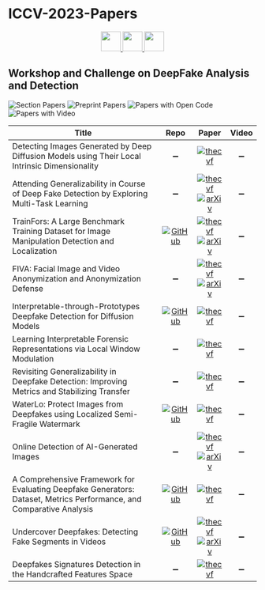 # ICCV-2023-Papers

<div align="center">
    <a href="https://github.com/DmitryRyumin/ICCV-2023-Papers/blob/main/sections/w-what-is-next-in-multimodal-foundation-models.md">
        <img src="https://cdn.jsdelivr.net/gh/DmitryRyumin/NewEraAI-Papers@main/images/left.svg" width="40" alt="" />
    </a>
    <a href="https://github.com/DmitryRyumin/ICCV-2023-Papers/">
        <img src="https://cdn.jsdelivr.net/gh/DmitryRyumin/NewEraAI-Papers@main/images/home.svg" width="40" alt="" />
    </a>
    <a href="https://github.com/DmitryRyumin/ICCV-2023-Papers/blob/main/sections/w-on-cv-in-plant-phenotyping-and-agriculture.md">
        <img src="https://cdn.jsdelivr.net/gh/DmitryRyumin/NewEraAI-Papers@main/images/right.svg" width="40" alt="" />
    </a>
</div>

## Workshop and Challenge on DeepFake Analysis and Detection

![Section Papers](https://img.shields.io/badge/Section%20Papers-soon-42BA16) ![Preprint Papers](https://img.shields.io/badge/Preprint%20Papers-soon-b31b1b) ![Papers with Open Code](https://img.shields.io/badge/Papers%20with%20Open%20Code-soon-1D7FBF) ![Papers with Video](https://img.shields.io/badge/Papers%20with%20Video-soon-FF0000)

| **Title** | **Repo** | **Paper** | **Video** |
|-----------|:--------:|:---------:|:---------:|
| Detecting Images Generated by Deep Diffusion Models using Their Local Intrinsic Dimensionality | :heavy_minus_sign: | [![thecvf](https://img.shields.io/badge/pdf-thecvf-7395C5.svg)](https://openaccess.thecvf.com/content/ICCV2023W/DFAD/papers/Lorenz_Detecting_Images_Generated_by_Deep_Diffusion_Models_Using_Their_Local_ICCVW_2023_paper.pdf) | :heavy_minus_sign: |
| Attending Generalizability in Course of Deep Fake Detection by Exploring Multi-Task Learning | :heavy_minus_sign: | [![thecvf](https://img.shields.io/badge/pdf-thecvf-7395C5.svg)](https://openaccess.thecvf.com/content/ICCV2023W/DFAD/papers/Balaji_Attending_Generalizability_in_Course_of_Deep_Fake_Detection_by_Exploring_ICCVW_2023_paper.pdf) <br /> [![arXiv](https://img.shields.io/badge/arXiv-2308.13503-b31b1b.svg)](https://arxiv.org/abs/2308.13503) | :heavy_minus_sign: |
| TrainFors: A Large Benchmark Training Dataset for Image Manipulation Detection and Localization | [![GitHub](https://img.shields.io/github/stars/vimal-isi-edu/TrainFors)](https://github.com/vimal-isi-edu/TrainFors) | [![thecvf](https://img.shields.io/badge/pdf-thecvf-7395C5.svg)](https://openaccess.thecvf.com/content/ICCV2023W/DFAD/papers/Nandi_TrainFors_A_Large_Benchmark_Training_Dataset_for_Image_Manipulation_Detection_ICCVW_2023_paper.pdf) <br /> [![arXiv](https://img.shields.io/badge/arXiv-2308.05264-b31b1b.svg)](https://arxiv.org/abs/2308.05264) | :heavy_minus_sign: |
| FIVA: Facial Image and Video Anonymization and Anonymization Defense | :heavy_minus_sign: | [![thecvf](https://img.shields.io/badge/pdf-thecvf-7395C5.svg)](https://openaccess.thecvf.com/content/ICCV2023W/DFAD/papers/Rosberg_FIVA_Facial_Image_and_Video_Anonymization_and_Anonymization_Defense_ICCVW_2023_paper.pdf) <br /> [![arXiv](https://img.shields.io/badge/arXiv-2309.04228-b31b1b.svg)](https://arxiv.org/abs/2309.04228) | :heavy_minus_sign: |
| Interpretable-through-Prototypes Deepfake Detection for Diffusion Models | [![GitHub](https://img.shields.io/github/stars/lira-centre/DeepfakeDetection)](https://github.com/lira-centre/DeepfakeDetection) | [![thecvf](https://img.shields.io/badge/pdf-thecvf-7395C5.svg)](https://openaccess.thecvf.com/content/ICCV2023W/DFAD/papers/Aghasanli_Interpretable-Through-Prototypes_Deepfake_Detection_for_Diffusion_Models_ICCVW_2023_paper.pdf) | :heavy_minus_sign: |
| Learning Interpretable Forensic Representations via Local Window Modulation | :heavy_minus_sign: | [![thecvf](https://img.shields.io/badge/pdf-thecvf-7395C5.svg)](https://openaccess.thecvf.com/content/ICCV2023W/DFAD/papers/Das_Learning_Interpretable_Forensic_Representations_via_Local_Window_Modulation_ICCVW_2023_paper.pdf) | :heavy_minus_sign: |
| Revisiting Generalizability in Deepfake Detection: Improving Metrics and Stabilizing Transfer | :heavy_minus_sign: | [![thecvf](https://img.shields.io/badge/pdf-thecvf-7395C5.svg)](https://openaccess.thecvf.com/content/ICCV2023W/DFAD/papers/Kamat_Revisiting_Generalizability_in_Deepfake_Detection_Improving_Metrics_and_Stabilizing_Transfer_ICCVW_2023_paper.pdf) | :heavy_minus_sign: |
| WaterLo: Protect Images from Deepfakes using Localized Semi-Fragile Watermark | [![GitHub](https://img.shields.io/github/stars/beuve/waterlo)](https://github.com/beuve/waterlo) | [![thecvf](https://img.shields.io/badge/pdf-thecvf-7395C5.svg)](https://openaccess.thecvf.com/content/ICCV2023W/DFAD/papers/Beuve_WaterLo_Protect_Images_from_Deepfakes_Using_Localized_Semi-Fragile_Watermark_ICCVW_2023_paper.pdf) | :heavy_minus_sign: |
| Online Detection of AI-Generated Images | :heavy_minus_sign: | [![thecvf](https://img.shields.io/badge/pdf-thecvf-7395C5.svg)](https://openaccess.thecvf.com/content/ICCV2023W/DFAD/papers/Epstein_Online_Detection_of_AI-Generated_Images__ICCVW_2023_paper.pdf) <br /> [![arXiv](https://img.shields.io/badge/arXiv-2310.15150-b31b1b.svg)](https://arxiv.org/abs/2310.15150) | :heavy_minus_sign: |
| A Comprehensive Framework for Evaluating Deepfake Generators: Dataset, Metrics Performance, and Comparative Analysis | [![GitHub](https://img.shields.io/github/stars/SaharHusseini/deepfake_evaluation)](https://github.com/SaharHusseini/deepfake_evaluation) | [![thecvf](https://img.shields.io/badge/pdf-thecvf-7395C5.svg)](https://openaccess.thecvf.com/content/ICCV2023W/DFAD/papers/Husseini_A_Comprehensive_Framework_for_Evaluating_Deepfake_Generators_Dataset_Metrics_Performance_ICCVW_2023_paper.pdf) | :heavy_minus_sign: |
| Undercover Deepfakes: Detecting Fake Segments in Videos | [![GitHub](https://img.shields.io/github/stars/rgb91/temporal-deepfake-segmentation)](https://github.com/rgb91/temporal-deepfake-segmentation) | [![thecvf](https://img.shields.io/badge/pdf-thecvf-7395C5.svg)](https://openaccess.thecvf.com/content/ICCV2023W/DFAD/papers/Saha_Undercover_Deepfakes_Detecting_Fake_Segments_in_Videos_ICCVW_2023_paper.pdf) <br /> [![arXiv](https://img.shields.io/badge/arXiv-2305.06564-b31b1b.svg)](https://arxiv.org/abs/2305.06564) | :heavy_minus_sign: |
| Deepfakes Signatures Detection in the Handcrafted Features Space | :heavy_minus_sign: | [![thecvf](https://img.shields.io/badge/pdf-thecvf-7395C5.svg)](https://openaccess.thecvf.com/content/ICCV2023W/DFAD/papers/Hamadene_Deepfakes_Signatures_Detection_in_the_Handcrafted_Features_Space_ICCVW_2023_paper.pdf) | :heavy_minus_sign: |
